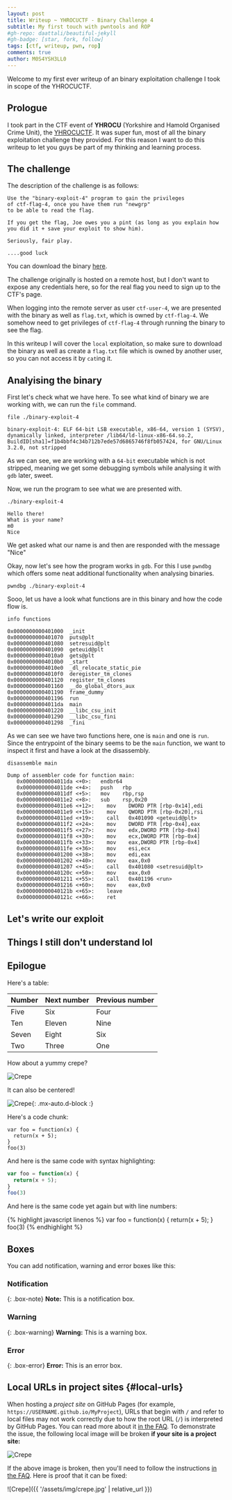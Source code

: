 ```yaml
---
layout: post
title: Writeup ~ YHROCUCTF - Binary Challenge 4
subtitle: My first touch with pwntools and ROP
#gh-repo: daattali/beautiful-jekyll
#gh-badge: [star, fork, follow]
tags: [ctf, writeup, pwn, rop]
comments: true
author: M0S4YSH3LL0
---
```


Welcome to my first ever writeup of an binary exploitation challenge I took in scope of the YHROCUCTF.

## Prologue

I took part in the CTF event of **YHROCU** (Yorkshire and Hamold Organised Crime Unit), the [YHROCUCTF](https://yhrocuctf.com/). It was super fun, most of all the binary exploitation challenge they provided. For this reason I want to do this writeup to let you guys be part of my thinking and learning process.

## The challenge

The description of the challenge is as follows:
```
Use the "binary-exploit-4" program to gain the privileges
of ctf-flag-4, once you have them run "newgrp" 
to be able to read the flag.

If you get the flag, Joe owes you a pint (as long as you explain how you did it + save your exploit to show him).

Seriously, fair play.

....good luck
```

You can download the binary [here]().

The challenge originally is hosted on a remote host, but I don't want to expose any credentials here, so for the real flag you need to sign up to the CTF's page.

When logging into the remote server as user `ctf-user-4`, we are presented with the binary as well as `flag.txt`, which is owned by `ctf-flag-4`. We somehow need to get privileges of `ctf-flag-4` through running the binary to see the flag.

In this writeup I will cover the `local` exploitation, so make sure to download the binary as well as create a `flag.txt` file which is owned by another user, so you can not access it by `cat`ing it.


## Analyising the binary

First let's check what we have here. To see what kind of binary we are working with, we can run the `file` command.

~~~
file ./binary-exploit-4 
~~~

~~~
binary-exploit-4: ELF 64-bit LSB executable, x86-64, version 1 (SYSV), dynamically linked, interpreter /lib64/ld-linux-x86-64.so.2, BuildID[sha1]=f1b4bbf4c34b712b7ede57d6865746f8fb057424, for GNU/Linux 3.2.0, not stripped
~~~

As we can see, we are working with a `64-bit` executable which is not stripped, meaning we get some debugging symbols while analysing it with `gdb` later, sweet.

Now, we run the program to see what we are presented with.
~~~
./binary-exploit-4 
~~~

~~~
Hello there!
What is your name?
m0
Nice
~~~

We get asked what our name is and then are responded with the message "Nice"

Okay, now let's see how the program works in `gdb`. For this I use `pwndbg` which offers some neat additional functionality when analysing binaries.

~~~
pwndbg ./binary-exploit-4
~~~

Sooo, let us have a look what functions are in this binary and how the code flow is.

~~~
info functions
~~~

~~~
0x0000000000401000  _init
0x0000000000401070  puts@plt
0x0000000000401080  setresuid@plt
0x0000000000401090  geteuid@plt
0x00000000004010a0  gets@plt
0x00000000004010b0  _start
0x00000000004010e0  _dl_relocate_static_pie
0x00000000004010f0  deregister_tm_clones
0x0000000000401120  register_tm_clones
0x0000000000401160  __do_global_dtors_aux
0x0000000000401190  frame_dummy
0x0000000000401196  run
0x00000000004011da  main
0x0000000000401220  __libc_csu_init
0x0000000000401290  __libc_csu_fini
0x0000000000401298  _fini
~~~

As we can see we have two functions here, one is `main` and one is `run`. Since the entrypoint of the binary seems to be the `main` function, we want to inspect it first and have a look at the disassembly.

~~~
disassemble main
~~~
~~~
Dump of assembler code for function main:
   0x00000000004011da <+0>:	  endbr64
   0x00000000004011de <+4>:	  push   rbp
   0x00000000004011df <+5>:	  mov    rbp,rsp
   0x00000000004011e2 <+8>:	  sub    rsp,0x20
   0x00000000004011e6 <+12>:	mov    DWORD PTR [rbp-0x14],edi
   0x00000000004011e9 <+15>:	mov    QWORD PTR [rbp-0x20],rsi
   0x00000000004011ed <+19>:	call   0x401090 <geteuid@plt>
   0x00000000004011f2 <+24>:	mov    DWORD PTR [rbp-0x4],eax
   0x00000000004011f5 <+27>:	mov    edx,DWORD PTR [rbp-0x4]
   0x00000000004011f8 <+30>:	mov    ecx,DWORD PTR [rbp-0x4]
   0x00000000004011fb <+33>:	mov    eax,DWORD PTR [rbp-0x4]
   0x00000000004011fe <+36>:	mov    esi,ecx
   0x0000000000401200 <+38>:	mov    edi,eax
   0x0000000000401202 <+40>:	mov    eax,0x0
   0x0000000000401207 <+45>:	call   0x401080 <setresuid@plt>
   0x000000000040120c <+50>:	mov    eax,0x0
   0x0000000000401211 <+55>:	call   0x401196 <run>
   0x0000000000401216 <+60>:	mov    eax,0x0
   0x000000000040121b <+65>:	leave
   0x000000000040121c <+66>:	ret
~~~

## Let's write our exploit

## Things I still don't understand lol

## Epilogue

Here's a table:

| Number | Next number | Previous number |
| :------ |:--- | :--- |
| Five | Six | Four |
| Ten | Eleven | Nine |
| Seven | Eight | Six |
| Two | Three | One |

How about a yummy crepe?

![Crepe](https://beautifuljekyll.com/assets/img/crepe.jpg)

It can also be centered!

![Crepe](https://beautifuljekyll.com/assets/img/crepe.jpg){: .mx-auto.d-block :}

Here's a code chunk:

~~~
var foo = function(x) {
  return(x + 5);
}
foo(3)
~~~

And here is the same code with syntax highlighting:

```javascript
var foo = function(x) {
  return(x + 5);
}
foo(3)
```

And here is the same code yet again but with line numbers:

{% highlight javascript linenos %}
var foo = function(x) {
  return(x + 5);
}
foo(3)
{% endhighlight %}

## Boxes
You can add notification, warning and error boxes like this:

### Notification

{: .box-note}
**Note:** This is a notification box.

### Warning

{: .box-warning}
**Warning:** This is a warning box.

### Error

{: .box-error}
**Error:** This is an error box.

## Local URLs in project sites {#local-urls}

When hosting a *project site* on GitHub Pages (for example, `https://USERNAME.github.io/MyProject`), URLs that begin with `/` and refer to local files may not work correctly due to how the root URL (`/`) is interpreted by GitHub Pages. You can read more about it [in the FAQ](https://beautifuljekyll.com/faq/#links-in-project-page). To demonstrate the issue, the following local image will be broken **if your site is a project site:**

![Crepe](/assets/img/crepe.jpg)

If the above image is broken, then you'll need to follow the instructions [in the FAQ](https://beautifuljekyll.com/faq/#links-in-project-page). Here is proof that it can be fixed:

![Crepe]({{ '/assets/img/crepe.jpg' | relative_url }})
